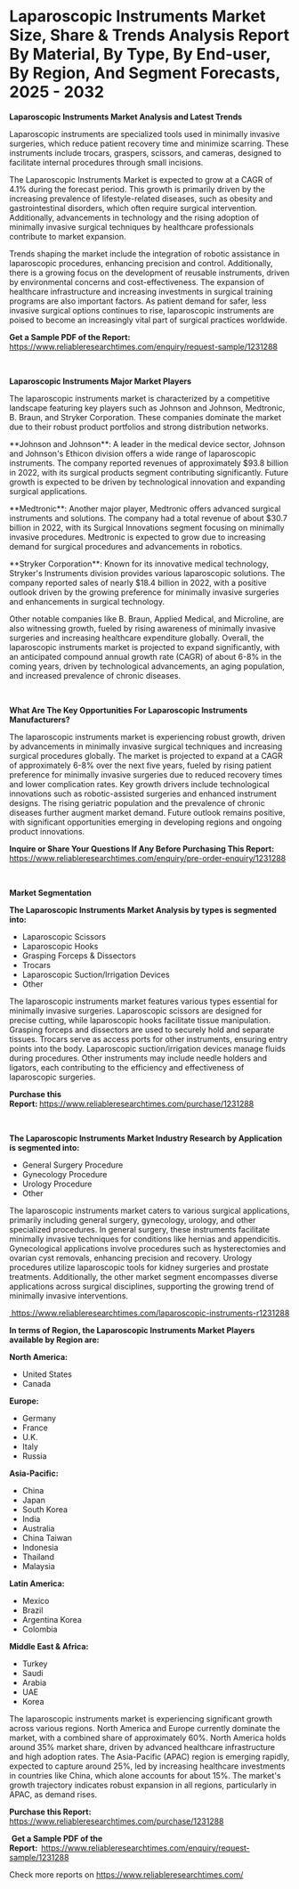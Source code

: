<p><h1>Laparoscopic Instruments Market Size, Share & Trends Analysis Report By Material, By Type, By End-user, By Region, And Segment Forecasts, 2025 - 2032</h1></p><p><strong>Laparoscopic Instruments Market Analysis and Latest Trends</strong></p>
<p><p>Laparoscopic instruments are specialized tools used in minimally invasive surgeries, which reduce patient recovery time and minimize scarring. These instruments include trocars, graspers, scissors, and cameras, designed to facilitate internal procedures through small incisions.</p><p>The Laparoscopic Instruments Market is expected to grow at a CAGR of 4.1% during the forecast period. This growth is primarily driven by the increasing prevalence of lifestyle-related diseases, such as obesity and gastrointestinal disorders, which often require surgical intervention. Additionally, advancements in technology and the rising adoption of minimally invasive surgical techniques by healthcare professionals contribute to market expansion.</p><p>Trends shaping the market include the integration of robotic assistance in laparoscopic procedures, enhancing precision and control. Additionally, there is a growing focus on the development of reusable instruments, driven by environmental concerns and cost-effectiveness. The expansion of healthcare infrastructure and increasing investments in surgical training programs are also important factors. As patient demand for safer, less invasive surgical options continues to rise, laparoscopic instruments are poised to become an increasingly vital part of surgical practices worldwide.</p></p>
<p><strong>Get a Sample PDF of the Report:&nbsp;</strong> <a href="https://www.reliableresearchtimes.com/enquiry/request-sample/1231288?utm_campaign=3067&utm_medium=2&utm_source=Github&utm_content=ia&utm_term=11042025&utm_id=laparoscopic-instruments">https://www.reliableresearchtimes.com/enquiry/request-sample/1231288</a></p>
<p>&nbsp;</p>
<p><strong>Laparoscopic Instruments Major Market Players</strong></p>
<p><p>The laparoscopic instruments market is characterized by a competitive landscape featuring key players such as Johnson and Johnson, Medtronic, B. Braun, and Stryker Corporation. These companies dominate the market due to their robust product portfolios and strong distribution networks.</p><p>**Johnson and Johnson**: A leader in the medical device sector, Johnson and Johnson's Ethicon division offers a wide range of laparoscopic instruments. The company reported revenues of approximately $93.8 billion in 2022, with its surgical products segment contributing significantly. Future growth is expected to be driven by technological innovation and expanding surgical applications.</p><p>**Medtronic**: Another major player, Medtronic offers advanced surgical instruments and solutions. The company had a total revenue of about $30.7 billion in 2022, with its Surgical Innovations segment focusing on minimally invasive procedures. Medtronic is expected to grow due to increasing demand for surgical procedures and advancements in robotics.</p><p>**Stryker Corporation**: Known for its innovative medical technology, Stryker's Instruments division provides various laparoscopic solutions. The company reported sales of nearly $18.4 billion in 2022, with a positive outlook driven by the growing preference for minimally invasive surgeries and enhancements in surgical technology.</p><p>Other notable companies like B. Braun, Applied Medical, and Microline, are also witnessing growth, fueled by rising awareness of minimally invasive surgeries and increasing healthcare expenditure globally. Overall, the laparoscopic instruments market is projected to expand significantly, with an anticipated compound annual growth rate (CAGR) of about 6-8% in the coming years, driven by technological advancements, an aging population, and increased prevalence of chronic diseases.</p></p>
<p>&nbsp;</p>
<p><strong>What Are The Key Opportunities For Laparoscopic Instruments Manufacturers?</strong></p>
<p><p>The laparoscopic instruments market is experiencing robust growth, driven by advancements in minimally invasive surgical techniques and increasing surgical procedures globally. The market is projected to expand at a CAGR of approximately 6-8% over the next five years, fueled by rising patient preference for minimally invasive surgeries due to reduced recovery times and lower complication rates. Key growth drivers include technological innovations such as robotic-assisted surgeries and enhanced instrument designs. The rising geriatric population and the prevalence of chronic diseases further augment market demand. Future outlook remains positive, with significant opportunities emerging in developing regions and ongoing product innovations.</p></p>
<p><strong>Inquire or Share Your Questions If Any Before Purchasing This Report:</strong> <a href="https://www.reliableresearchtimes.com/enquiry/pre-order-enquiry/1231288?utm_campaign=3067&utm_medium=2&utm_source=Github&utm_content=ia&utm_term=11042025&utm_id=laparoscopic-instruments">https://www.reliableresearchtimes.com/enquiry/pre-order-enquiry/1231288</a></p>
<p>&nbsp;</p>
<p><strong>Market Segmentation</strong></p>
<p><strong>The Laparoscopic Instruments Market Analysis by types is segmented into:</strong></p>
<p><ul><li>Laparoscopic Scissors</li><li>Laparoscopic Hooks</li><li>Grasping Forceps & Dissectors</li><li>Trocars</li><li>Laparoscopic Suction/Irrigation Devices</li><li>Other</li></ul></p>
<p><p>The laparoscopic instruments market features various types essential for minimally invasive surgeries. Laparoscopic scissors are designed for precise cutting, while laparoscopic hooks facilitate tissue manipulation. Grasping forceps and dissectors are used to securely hold and separate tissues. Trocars serve as access ports for other instruments, ensuring entry points into the body. Laparoscopic suction/irrigation devices manage fluids during procedures. Other instruments may include needle holders and ligators, each contributing to the efficiency and effectiveness of laparoscopic surgeries.</p></p>
<p><strong>Purchase this Report:&nbsp;</strong><a href="https://www.reliableresearchtimes.com/purchase/1231288?utm_campaign=3067&utm_medium=2&utm_source=Github&utm_content=ia&utm_term=11042025&utm_id=laparoscopic-instruments">https://www.reliableresearchtimes.com/purchase/1231288</a></p>
<p>&nbsp;</p>
<p><strong>The Laparoscopic Instruments Market Industry Research by Application is segmented into:</strong></p>
<p><ul><li>General Surgery Procedure</li><li>Gynecology Procedure</li><li>Urology Procedure</li><li>Other</li></ul></p>
<p><p>The laparoscopic instruments market caters to various surgical applications, primarily including general surgery, gynecology, urology, and other specialized procedures. In general surgery, these instruments facilitate minimally invasive techniques for conditions like hernias and appendicitis. Gynecological applications involve procedures such as hysterectomies and ovarian cyst removals, enhancing precision and recovery. Urology procedures utilize laparoscopic tools for kidney surgeries and prostate treatments. Additionally, the other market segment encompasses diverse applications across surgical disciplines, supporting the growing trend of minimally invasive interventions.</p></p>
<p><a href="https://www.reliableresearchtimes.com/laparoscopic-instruments-r1231288?utm_campaign=3067&utm_medium=2&utm_source=Github&utm_content=ia&utm_term=11042025&utm_id=laparoscopic-instruments">&nbsp;https://www.reliableresearchtimes.com/laparoscopic-instruments-r1231288</a></p>
<p><strong>In terms of Region, the Laparoscopic Instruments Market Players available by Region are:</strong></p>
<p>
    <p> <strong> North America: </strong>
        <ul>
            <li>United States</li>
            <li>Canada</li>
        </ul>
        </p> 
    <p> <strong> Europe: </strong>
        <ul>
            <li>Germany</li>
            <li>France</li>
            <li>U.K.</li>
            <li>Italy</li>
            <li>Russia</li>
        </ul>
        </p> 
    <p> <strong> Asia-Pacific: </strong>
        <ul>
            <li>China</li>
            <li>Japan</li>
            <li>South Korea</li>
            <li>India</li>
            <li>Australia</li>
            <li>China Taiwan</li>
            <li>Indonesia</li>
            <li>Thailand</li>
            <li>Malaysia</li>
        </ul>
        </p> 
    <p> <strong> Latin America: </strong>
        <ul>
            <li>Mexico</li>
            <li>Brazil</li>
            <li>Argentina Korea</li>
            <li>Colombia</li>
        </ul>
        </p> 
    <p> <strong> Middle East & Africa: </strong>
        <ul>
            <li>Turkey</li>
            <li>Saudi</li>
            <li>Arabia</li>
            <li>UAE</li>
            <li>Korea</li>
        </ul>
    </p>
    </p>
<p><p>The laparoscopic instruments market is experiencing significant growth across various regions. North America and Europe currently dominate the market, with a combined share of approximately 60%. North America holds around 35% market share, driven by advanced healthcare infrastructure and high adoption rates. The Asia-Pacific (APAC) region is emerging rapidly, expected to capture around 25%, led by increasing healthcare investments in countries like China, which alone accounts for about 15%. The market's growth trajectory indicates robust expansion in all regions, particularly in APAC, as demand rises.</p></p>
<p><strong>Purchase this Report: </strong><a href="https://www.reliableresearchtimes.com/purchase/1231288?utm_campaign=3067&utm_medium=2&utm_source=Github&utm_content=ia&utm_term=11042025&utm_id=laparoscopic-instruments">https://www.reliableresearchtimes.com/purchase/1231288</a></p>
<p>&nbsp;<strong>Get a Sample PDF of the Report:&nbsp;&nbsp;</strong><a href="https://www.reliableresearchtimes.com/enquiry/request-sample/1231288?utm_campaign=3067&utm_medium=2&utm_source=Github&utm_content=ia&utm_term=11042025&utm_id=laparoscopic-instruments">https://www.reliableresearchtimes.com/enquiry/request-sample/1231288</a></p>
<p><strong></strong></p>
<p>Check more reports on <a href="https://www.reliableresearchtimes.com/?utm_campaign=3067&utm_medium=2&utm_source=Github&utm_content=ia&utm_term=11042025&utm_id=laparoscopic-instruments">https://www.reliableresearchtimes.com/</a></p>